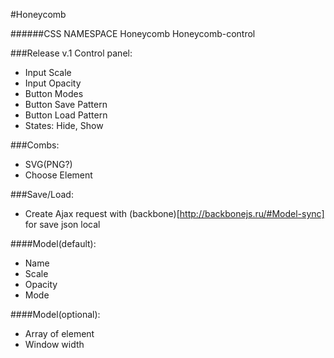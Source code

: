 #Honeycomb

######CSS NAMESPACE
Honeycomb
Honeycomb-control

###Release v.1
Control panel:
- Input Scale
- Input Opacity
- Button Modes
- Button Save Pattern
- Button Load Pattern
- States: Hide, Show

###Combs:
- SVG(PNG?)
- Choose Element

###Save/Load:
- Create Ajax request with (backbone)[http://backbonejs.ru/#Model-sync] for save json local

####Model(default):
- Name
- Scale
- Opacity
- Mode

####Model(optional):
- Array of element
- Window width
